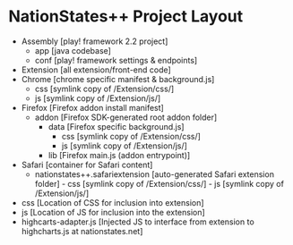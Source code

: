 NationStates++ Project Layout
=============
- Assembly [play! framework 2.2 project]
     - app [java codebase]
     - conf [play! framework settings & endpoints]
- Extension [all extension/front-end code]
 - Chrome [chrome specific manifest & background.js]
     - css [symlink copy of /Extension/css/]
     - js [symlink copy of /Extension/js/]
 - Firefox [Firefox addon install manifest]
     - addon [Firefox SDK-generated root addon folder]
         - data [Firefox specific background.js]
             - css [symlink copy of /Extension/css/]
             - js [symlink copy of /Extension/js/]
         - lib [Firefox main.js (addon entrypoint)]
 - Safari [container for Safari content]
     - nationstates++.safariextension [auto-generated Safari extension folder]
             - css [symlink copy of /Extension/css/]
             - js [symlink copy of /Extension/js/]
  - css [Location of CSS for inclusion into extension]
  - js [Location of JS for inclusion into the extension]
  - highcarts-adapter.js [Injected JS to interface from extension to highcharts.js at nationstates.net]
